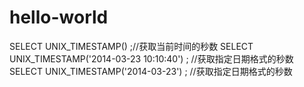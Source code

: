 # hello-world
SELECT UNIX_TIMESTAMP() ;//获取当前时间的秒数
SELECT UNIX_TIMESTAMP('2014-03-23 10:10:40') ; //获取指定日期格式的秒数
SELECT UNIX_TIMESTAMP('2014-03-23') ; //获取指定日期格式的秒数